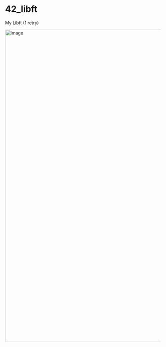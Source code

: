 # 42_libft

My Libft (1 retry)

<img width="1014" alt="image" src="https://user-images.githubusercontent.com/86528844/149665956-8fcfd296-57e1-411c-8111-c7d5914816b6.png">
